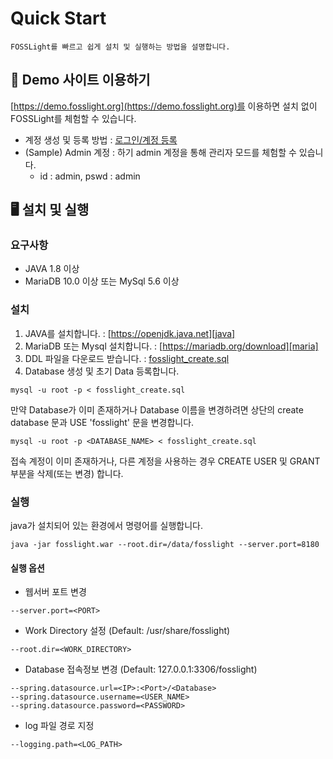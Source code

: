 # Quick Start
```note
FOSSLight를 빠르고 쉽게 설치 및 실행하는 방법을 설명합니다.
```

## 🔆 Demo 사이트 이용하기
[https://demo.fosslight.org](https://demo.fosslight.org)를 이용하면 설치 없이 FOSSLight를 체험할 수 있습니다. 
- 계정 생성 및 등록 방법 : [로그인/계정 등록](2_try/1_sign.md)
- (Sample) Admin 계정 : 하기 admin 계정을 통해 관리자 모드를 체험할 수 있습니다.
    - id : admin, pswd : admin

## 🖥️ 설치 및 실행
### 요구사항
- JAVA 1.8 이상
- MariaDB 10.0 이상 또는 MySql 5.6 이상

### 설치
1. JAVA를 설치합니다. : [https://openjdk.java.net][java]
2. MariaDB 또는 Mysql 설치합니다. : [https://mariadb.org/download][maria]
3. DDL 파일을 다운로드 받습니다. : [fosslight_create.sql][sql]
4. Database 생성 및 초기 Data 등록합니다.
```
mysql -u root -p < fosslight_create.sql
```
만약 Database가 이미 존재하거나 Database 이름을 변경하려면 상단의 create database 문과 USE 'fosslight' 문을 변경합니다.
```
mysql -u root -p <DATABASE_NAME> < fosslight_create.sql
```
접속 계정이 이미 존재하거나, 다른 계정을 사용하는 경우 CREATE USER 및 GRANT 부분을 삭제(또는 변경) 합니다.

[java]: https://openjdk.java.net
[sql]: https://github.com/fosslight/fosslight/blob/main/install/db/fosslight_create.sql
[maria]: https://mariadb.org/download

### 실행
java가 설치되어 있는 환경에서 명령어를 실행합니다. 
```
java -jar fosslight.war --root.dir=/data/fosslight --server.port=8180
```
#### 실행 옵션
- 웹서버 포트 변경
```
--server.port=<PORT>
```
- Work Directory 설정 (Default: /usr/share/fosslight)
```
--root.dir=<WORK_DIRECTORY>
```
- Database 접속정보 변경 (Default: 127.0.0.1:3306/fosslight)
```
--spring.datasource.url=<IP>:<Port>/<Database>
--spring.datasource.username=<USER_NAME>
--spring.datasource.password=<PASSWORD>
```
- log 파일 경로 지정
```
--logging.path=<LOG_PATH>
```
